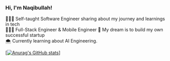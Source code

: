 ### Hi, I'm Naqibullah!

👨🏻‍💻 Self-taught Software Engineer sharing about my journey and learnings in tech<br/>
👨🏻‍🎓 Full-Stack Engineer & Mobile Engineer 
💼 My dream is to build my own successful startup <br/>
🌨️ Currently learning about AI Engineering.

[[![Anurag's GitHub stats](https://github-readme-stats.vercel.app/api?username=naqibullahsarwari)](https://github.com/anuraghazra/github-readme-stats)]
